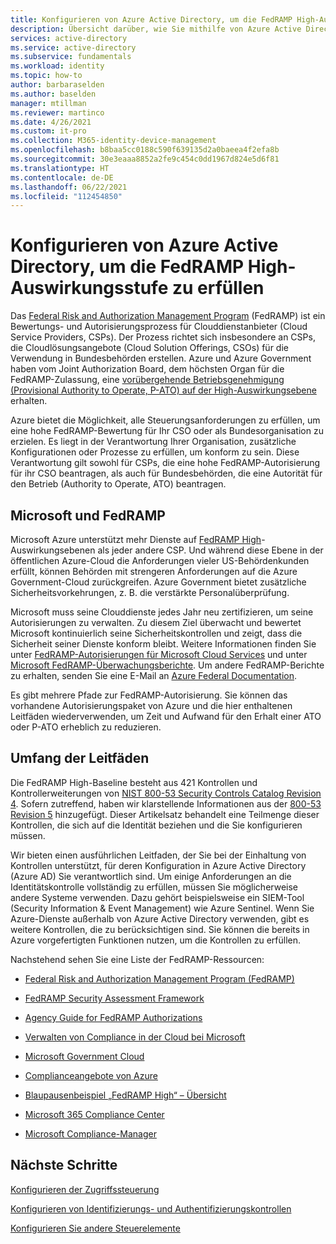 ```yaml
---
title: Konfigurieren von Azure Active Directory, um die FedRAMP High-Auswirkungsstufe zu erfüllen
description: Übersicht darüber, wie Sie mithilfe von Azure Active Directory eine FedRAMP High-Auswirkungsstufe für Ihre Organisation erreichen können.
services: active-directory
ms.service: active-directory
ms.subservice: fundamentals
ms.workload: identity
ms.topic: how-to
author: barbaraselden
ms.author: baselden
manager: mtillman
ms.reviewer: martinco
ms.date: 4/26/2021
ms.custom: it-pro
ms.collection: M365-identity-device-management
ms.openlocfilehash: b8baa5cc0188c590f639135d2a0baeea4f2efa8b
ms.sourcegitcommit: 30e3eaaa8852a2fe9c454c0dd1967d824e5d6f81
ms.translationtype: HT
ms.contentlocale: de-DE
ms.lasthandoff: 06/22/2021
ms.locfileid: "112454850"
---
```

# <a name="configure-azure-active-directory-to-meet-fedramp-high-impact-level"></a>Konfigurieren von Azure Active Directory, um die FedRAMP High-Auswirkungsstufe zu erfüllen

Das [Federal Risk and Authorization Management Program](https://www.fedramp.gov/) (FedRAMP) ist ein Bewertungs- und Autorisierungsprozess für Clouddienstanbieter (Cloud Service Providers, CSPs). Der Prozess richtet sich insbesondere an CSPs, die Cloudlösungsangebote (Cloud Solution Offerings, CSOs) für die Verwendung in Bundesbehörden erstellen. Azure und Azure Government haben vom Joint Authorization Board, dem höchsten Organ für die FedRAMP-Zulassung, eine [vorübergehende Betriebsgenehmigung (Provisional Authority to Operate, P-ATO) auf der High-Auswirkungsebene](/compliance/regulatory/offering-fedramp) erhalten.

Azure bietet die Möglichkeit, alle Steuerungsanforderungen zu erfüllen, um eine hohe FedRAMP-Bewertung für Ihr CSO oder als Bundesorganisation zu erzielen. Es liegt in der Verantwortung Ihrer Organisation, zusätzliche Konfigurationen oder Prozesse zu erfüllen, um konform zu sein. Diese Verantwortung gilt sowohl für CSPs, die eine hohe FedRAMP-Autorisierung für ihr CSO beantragen, als auch für Bundesbehörden, die eine Autorität für den Betrieb (Authority to Operate, ATO) beantragen. 

## <a name="microsoft-and-fedramp"></a>Microsoft und FedRAMP 

Microsoft Azure unterstützt mehr Dienste auf [FedRAMP High](../../azure-government/compliance/azure-services-in-fedramp-auditscope.md)-Auswirkungsebenen als jeder andere CSP. Und während diese Ebene in der öffentlichen Azure-Cloud die Anforderungen vieler US-Behördenkunden erfüllt, können Behörden mit strengeren Anforderungen auf die Azure Government-Cloud zurückgreifen. Azure Government bietet zusätzliche Sicherheitsvorkehrungen, z. B. die verstärkte Personalüberprüfung. 

Microsoft muss seine Clouddienste jedes Jahr neu zertifizieren, um seine Autorisierungen zu verwalten. Zu diesem Ziel überwacht und bewertet Microsoft kontinuierlich seine Sicherheitskontrollen und zeigt, dass die Sicherheit seiner Dienste konform bleibt. Weitere Informationen finden Sie unter [FedRAMP-Autorisierungen für Microsoft Cloud Services](https://marketplace.fedramp.gov/) und unter [Microsoft FedRAMP-Überwachungsberichte](https://aka.ms/MicrosoftFedRAMPAuditDocuments). Um andere FedRAMP-Berichte zu erhalten, senden Sie eine E-Mail an [Azure Federal Documentation](mailto:AzFedDoc@microsoft.com).

Es gibt mehrere Pfade zur FedRAMP-Autorisierung. Sie können das vorhandene Autorisierungspaket von Azure und die hier enthaltenen Leitfäden wiederverwenden, um Zeit und Aufwand für den Erhalt einer ATO oder P-ATO erheblich zu reduzieren. 

## <a name="scope-of-guidance"></a>Umfang der Leitfäden

Die FedRAMP High-Baseline besteht aus 421 Kontrollen und Kontrollerweiterungen von [NIST 800-53 Security Controls Catalog Revision 4](https://csrc.nist.gov/publications/detail/sp/800-53/rev-4/final). Sofern zutreffend, haben wir klarstellende Informationen aus der [800-53 Revision 5](https://csrc.nist.gov/publications/detail/sp/800-53/rev-5/final) hinzugefügt. Dieser Artikelsatz behandelt eine Teilmenge dieser Kontrollen, die sich auf die Identität beziehen und die Sie konfigurieren müssen. 

Wir bieten einen ausführlichen Leitfaden, der Sie bei der Einhaltung von Kontrollen unterstützt, für deren Konfiguration in Azure Active Directory (Azure AD) Sie verantwortlich sind. Um einige Anforderungen an die Identitätskontrolle vollständig zu erfüllen, müssen Sie möglicherweise andere Systeme verwenden. Dazu gehört beispielsweise ein SIEM-Tool (Security Information & Event Management) wie Azure Sentinel. Wenn Sie Azure-Dienste außerhalb von Azure Active Directory verwenden, gibt es weitere Kontrollen, die zu berücksichtigen sind. Sie können die bereits in Azure vorgefertigten Funktionen nutzen, um die Kontrollen zu erfüllen.

Nachstehend sehen Sie eine Liste der FedRAMP-Ressourcen:

* [Federal Risk and Authorization Management Program (FedRAMP)](https://www.fedramp.gov/)

* [FedRAMP Security Assessment Framework](https://www.fedramp.gov/assets/resources/documents/FedRAMP_Security_Assessment_Framework.pdf)

* [Agency Guide for FedRAMP Authorizations](https://www.fedramp.gov/assets/resources/documents/Agency_Guide_for_Reuse_of_FedRAMP_Authorizations.pdf)

* [Verwalten von Compliance in der Cloud bei Microsoft](https://www.microsoft.com/trustcenter/common-controls-hub)

* [Microsoft Government Cloud](https://go.microsoft.com/fwlink/p/?linkid=2087246)

* [Complianceangebote von Azure](https://aka.ms/azurecompliance)

* [Blaupausenbeispiel „FedRAMP High“ – Übersicht](../../governance/blueprints/samples/fedramp-h/index.md)

* [Microsoft 365 Compliance Center](/microsoft-365/compliance/microsoft-365-compliance-center)

* [Microsoft Compliance-Manager](/microsoft-365/compliance/compliance-manager)

## <a name="next-steps"></a>Nächste Schritte

[Konfigurieren der Zugriffssteuerung](fedramp-access-controls.md)

[Konfigurieren von Identifizierungs- und Authentifizierungskontrollen](fedramp-identification-and-authentication-controls.md)

[Konfigurieren Sie andere Steuerelemente](fedramp-other-controls.md)

